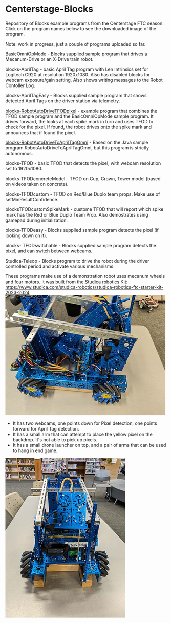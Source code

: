 # Centerstage-Blocks
Repository of Blocks example programs from the Centerstage FTC season. Click on the program names below to see the downloaded image of the program.

Note: work in progress, just a couple of programs uploaded so far.

BasicOmniOpMode - Blocks supplied sample program that drives a Mecanum-Drive or an X-Drive train robot.

blocks-AprilTag - basic April Tag program with Len Intrinsics set for Logitech C920 at resolution 1920x1080. Also has disabled blocks for webcam exposure/gain setting. Also shows writing messages to the Robot Contoller Log.

blocks-AprilTagEasy - Blocks supplied sample program that shows detected April Tags on the driver station via telemetry.

[blocks-RobotAutoDriveTFODpixel](Images/blocks-RobotAutoDriveTFODpixel.png) - example program that combines the TFOD sample program and the BasicOmniOpMode sample program. It drives forward, the looks at each spike mark in turn and uses TFOD to check for the pixel. If found, the robot drives onto the spike mark and announces that if found the pixel.

[blocks-RobotAutoDriveToAprilTagOmni](Images/blocks-RobotAutoDriveToAprilTagOmni.png) - Based on the Java sample program RobotAutoDriveToAprilTagOmni, but this program is strictly autonomous.

blocks-TFOD - basic TFOD that detects the pixel, with webcam resolution set to 1920x1080.

blocks-TFODconcreteModel - TFOD on Cup, Crown, Tower model (based on videos taken on concrete).

blocks-TFODcustom - TFOD on Red/Blue Duplo team props. Make use of setMinResultConfidence.

blocksTFODcustomSpikeMark - custome TFOD that will report which spike mark has the Red or Blue Duplo Team Prop. Also demostrates using gamepad during initialization.

blocks-TFODeasy -  Blocks supplied sample program detects the pixel (if looking down on it).

blocks- TFODswitchable - Blocks supplied sample program detects the pixel, and can switch between webcams.

Studica-Teleop - Blocks program to drive the robot during the driver controlled period and activate various mechanisms.

These  programs make use of a demonstration robot uses mecanum wheels and four motors. It was built from the Studica robotics Kit: https://www.studica.com/studica-robotics/studica-robotics-ftc-starter-kit-2023-2024
![Model](https://raw.githubusercontent.com/acharraggi/Centerstage-Blocks/main/Images/PXL_20231028_205146758.jpg)

- It has two webcams, one points down for Pixel detection, one points forward for April Tag detection.
- It has a small arm that can attempt to place the yellow pixel on the backdrop. It's not able to pick up pixels.
- It has a small drone launcher on top, and a pair of arms that can be used to hang in end game.

![Model](https://raw.githubusercontent.com/acharraggi/Centerstage-Blocks/main/Images/PXL_20231028_205153028.jpg)
